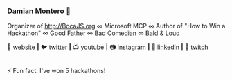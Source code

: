 ### Damian Montero 👋

Organizer of http://BocaJS.org ∞ Microsoft MCP ∞ Author of "How to Win a Hackathon" ∞ Good Father ∞ Bad Comedian ∞ Bald & Loud



🏡 [website][website] **|** 🐦 [twitter][twitter] **|** 📺 [youtube][youtube] **|** 📷 [instagram][instagram] **|** 👔 [linkedin][linkedin] **|** 🎥 [twitch][twitch]


[website]: https://bocajs.org
[twitter]: https://twitter.com/damianmontero
[youtube]: https://youtube.com/bocajs
[twitch]: https://twitch.tv/codesillystuff
[instagram]: https://instagram.com/damianmontero
[linkedin]: https://linkedin.com/in/damianmontero


<BR> ⚡ Fun fact: I've won 5 hackathons!
